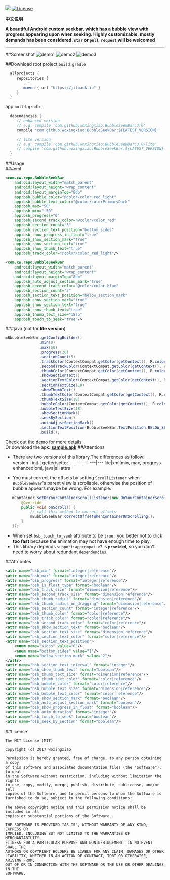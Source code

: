 [![](https://jitpack.io/v/woxingxiao/BubbleSeekBar.svg)](https://jitpack.io/#woxingxiao/BubbleSeekBar)
[![License](http://img.shields.io/badge/license-MIT-green.svg?style=flat)]()

[**中文说明**](https://github.com/woxingxiao/BubbleSeekBar/blob/master/README_zh.md)

**A beautiful Android custom seekbar, which has a bubble view with progress appearing upon when seeking. Highly customizable, mostly demands has been considered. `star` or `pull request` will be welcomed**
****
##Screenshot
![demo1](https://github.com/woxingxiao/BubbleSeekBar/blob/master/screenshot/demo1.gif)
![demo2](https://github.com/woxingxiao/BubbleSeekBar/blob/master/screenshot/demo2.gif)
![demo3](https://github.com/woxingxiao/BubbleSeekBar/blob/master/screenshot/demo3.gif)

##Download
root project:`build.gradle`
```groovy
  allprojects {
	 repositories {
		...
		maven { url "https://jitpack.io" }
	 }
  }
```
app:`build.gradle`
```groovy
  dependencies {
     // enhanced version
     // e.g. compile 'com.github.woxingxiao:BubbleSeekBar:3.0' 
     compile 'com.github.woxingxiao:BubbleSeekBar:${LATEST_VERSION}'
     
     // lite version
     // e.g. compile 'com.github.woxingxiao:BubbleSeekBar:3.0-lite'
     // compile 'com.github.woxingxiao:BubbleSeekBar:${LATEST_VERSION}-lite' 
  }
```

##Usage  
###xml  
```xml
<com.xw.repo.BubbleSeekBar
    android:layout_width="match_parent"
    android:layout_height="wrap_content"
    android:layout_marginTop="8dp"
    app:bsb_bubble_color="@color/color_red_light"
    app:bsb_bubble_text_color="@color/colorPrimaryDark"
    app:bsb_max="50"
    app:bsb_min="-50"
    app:bsb_progress="0"
    app:bsb_second_track_color="@color/color_red"
    app:bsb_section_count="5"
    app:bsb_section_text_position="bottom_sides"
    app:bsb_show_progress_in_float="true"
    app:bsb_show_section_mark="true"
    app:bsb_show_section_text="true"
    app:bsb_show_thumb_text="true"
    app:bsb_track_color="@color/color_red_light"/>
```
```xml
<com.xw.repo.BubbleSeekBar
    android:layout_width="match_parent"
    android:layout_height="wrap_content"
    android:layout_marginTop="8dp"
    app:bsb_auto_adjust_section_mark="true"
    app:bsb_second_track_color="@color/color_blue"
    app:bsb_section_count="5"
    app:bsb_section_text_position="below_section_mark"
    app:bsb_show_section_mark="true"
    app:bsb_show_section_text="true"
    app:bsb_show_thumb_text="true"
    app:bsb_thumb_text_size="18sp"
    app:bsb_touch_to_seek="true"/>
```
###java (not for **lite version**)  
```java
mBbubbleSeekBar.getConfigBuilder()
               .min(0)
               .max(50)
               .progress(20)
               .sectionCount(5)
               .trackColor(ContextCompat.getColor(getContext(), R.color.color_gray))
               .secondTrackColor(ContextCompat.getColor(getContext(), R.color.color_blue))
               .thumbColor(ContextCompat.getColor(getContext(), R.color.color_blue))
               .showSectionText()
               .sectionTextColor(ContextCompat.getColor(getContext(), R.color.colorPrimary))
               .sectionTextSize(18)
               .showThumbText()
               .thumbTextColor(ContextCompat.getColor(getContext(), R.color.color_red))
               .thumbTextSize(18)
               .bubbleColor(ContextCompat.getColor(getContext(), R.color.color_green))
               .bubbleTextSize(18)
               .showSectionMark()
               .seekBySection()
               .autoAdjustSectionMark()
               .sectionTextPosition(BubbleSeekBar.TextPosition.BELOW_SECTION_MARK)
               .build();
```
Check out the demo for more details.  
Or download the apk:
[**sample.apk**](https://github.com/woxingxiao/BubbleSeekBar/raw/master/apk/sample.apk)
##Attentions  
- There are two versions of this library.The differences as follow:  
version | init | getter/setter
-------- | ---|---
lite|xml|min, max, progress
enhanced|xml, java|all attrs

- You must correct the offsets by setting `ScrollListener` when `BubbleSeekBar`'s parent view is scrollable, otherwise the position of bubble appears maybe be wrong. For example:
```java
   mContainer.setOnYourContainerScrollListener(new OnYourContainerScrollListener() {
       @Override
       public void onScroll() {
           // call this method to correct offsets
           mBubbleSeekBar.correctOffsetWhenContainerOnScrolling();
       }
   });
```
- When set `bsb_touch_to_seek` attribute to be `true` , you better not to click **too fast** because the animation may not have enough time to play.
- This library depends `support:appcompat-v7` is **`provided`**, so you don't need to worry about redundant `dependencies`.

##Attributes  
```xml
<attr name="bsb_min" format="integer|reference"/>
<attr name="bsb_max" format="integer|reference"/>
<attr name="bsb_progress" format="integer|reference"/>
<attr name="bsb_is_float_type" format="boolean"/>
<attr name="bsb_track_size" format="dimension|reference"/>
<attr name="bsb_second_track_size" format="dimension|reference"/>
<attr name="bsb_thumb_radius" format="dimension|reference"/>
<attr name="bsb_thumb_radius_on_dragging" format="dimension|reference"/>
<attr name="bsb_section_count" format="integer|reference"/>
<attr name="bsb_thumb_color" format="color|reference"/>
<attr name="bsb_track_color" format="color|reference"/>
<attr name="bsb_second_track_color" format="color|reference"/>
<attr name="bsb_show_section_text" format="boolean"/>
<attr name="bsb_section_text_size" format="dimension|reference"/>
<attr name="bsb_section_text_color" format="color|reference"/>
<attr name="bsb_section_text_position">
    <enum name="sides" value="0"/>
    <enum name="bottom_sides" value="1"/>
    <enum name="below_section_mark" value="2"/>
</attr>
<attr name="bsb_section_text_interval" format="integer"/>
<attr name="bsb_show_thumb_text" format="boolean"/>
<attr name="bsb_thumb_text_size" format="dimension|reference"/>
<attr name="bsb_thumb_text_color" format="color|reference"/>
<attr name="bsb_bubble_color" format="color|reference"/>
<attr name="bsb_bubble_text_size" format="dimension|reference"/>
<attr name="bsb_bubble_text_color" format="color|reference"/>
<attr name="bsb_show_section_mark" format="boolean"/>
<attr name="bsb_auto_adjust_section_mark" format="boolean"/>
<attr name="bsb_show_progress_in_float" format="boolean"/>
<attr name="bsb_anim_duration" format="integer"/>
<attr name="bsb_touch_to_seek" format="boolean"/>
<attr name="bsb_seek_by_section" format="boolean"/>
```
##License
```
The MIT License (MIT)

Copyright (c) 2017 woxingxiao

Permission is hereby granted, free of charge, to any person obtaining a copy
of this software and associated documentation files (the "Software"), to deal
in the Software without restriction, including without limitation the rights
to use, copy, modify, merge, publish, distribute, sublicense, and/or sell
copies of the Software, and to permit persons to whom the Software is
furnished to do so, subject to the following conditions:

The above copyright notice and this permission notice shall be included in all
copies or substantial portions of the Software.

THE SOFTWARE IS PROVIDED "AS IS", WITHOUT WARRANTY OF ANY KIND, EXPRESS OR
IMPLIED, INCLUDING BUT NOT LIMITED TO THE WARRANTIES OF MERCHANTABILITY,
FITNESS FOR A PARTICULAR PURPOSE AND NONINFRINGEMENT. IN NO EVENT SHALL THE
AUTHORS OR COPYRIGHT HOLDERS BE LIABLE FOR ANY CLAIM, DAMAGES OR OTHER
LIABILITY, WHETHER IN AN ACTION OF CONTRACT, TORT OR OTHERWISE, ARISING FROM,
OUT OF OR IN CONNECTION WITH THE SOFTWARE OR THE USE OR OTHER DEALINGS IN THE
SOFTWARE.
```

